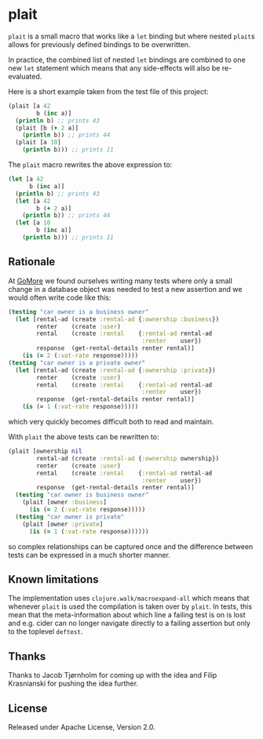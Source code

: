 # plait

`plait` is a small macro that works like a `let` binding but where
nested `plait`s allows for previously defined bindings to be
overwritten.

In practice, the combined list of nested `let` bindings are combined
to one new `let` statement which means that any side-effects will also
be re-evaluated.

Here is a short example taken from the test file of this project:

```clj
(plait [a 42
        b (inc a)]
  (println b) ;; prints 43
  (plait [b (+ 2 a)]
    (println b)) ;; prints 44
  (plait [a 10]
    (println b))) ;; prints 11
```

The `plait` macro rewrites the above expression to:

```clj
(let [a 42
      b (inc a)]
  (println b) ;; prints 43
  (let [a 42
        b (+ 2 a)]
    (println b)) ;; prints 44
  (let [a 10
        b (inc a)]
    (println b))) ;; prints 11
```

## Rationale

At [GoMore](https://gomore.dk) we found ourselves writing many tests
where only a small change in a database object was needed to test a
new assertion and we would often write code like this:

```clj
(testing "car owner is a business owner"
  (let [rental-ad (create :rental-ad {:ownership :business})
        renter    (create :user)
        rental    (create :rental    {:rental-ad rental-ad
                                      :renter    user})
        response  (get-rental-details renter rental)]
    (is (= 2 (:vat-rate response)))))
(testing "car owner is a private owner"
  (let [rental-ad (create :rental-ad {:ownership :private})
        renter    (create :user)
        rental    (create :rental    {:rental-ad rental-ad
                                      :renter    user})
        response  (get-rental-details renter rental)]
    (is (= 1 (:vat-rate response)))))
```

which very quickly becomes difficult both to read and maintain.

With `plait` the above tests can be rewritten to:

```clj
(plait [ownership nil
        rental-ad (create :rental-ad {:ownership ownership})
        renter    (create :user)
        rental    (create :rental    {:rental-ad rental-ad
                                      :renter    user})
        response  (get-rental-details renter rental)]
  (testing "car owner is business owner"
    (plait [owner :business]
      (is (= 2 (:vat-rate response)))))
  (testing "car owner is private"
    (plait [owner :private]
      (is (= 1 (:vat-rate response))))))
```

so complex relationships can be captured once and the difference
between tests can be expressed in a much shorter manner.

## Known limitations

The implementation uses `clojure.walk/macroexpand-all` which means
that whenever `plait` is used the compilation is taken over by
`plait`. In tests, this mean that the meta-information about which
line a failing test is on is lost and e.g. cider can no longer
navigate directly to a failing assertion but only to the toplevel
`deftest`.

## Thanks

Thanks to Jacob Tjørnholm for coming up with the idea and Filip
Krasnianski for pushing the idea further.

## License

Released under Apache License, Version 2.0.